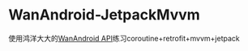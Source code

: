 # WanAndroid-JetpackMvvm
使用鸿洋大大的[WanAndroid API](https://www.wanandroid.com/blog/show/2)练习coroutine+retrofit+mvvm+jetpack

